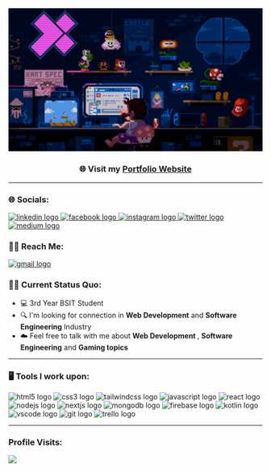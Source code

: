   <a href="https://alnickclores.github.io/alnickcloresdev/src/index.html" target="_blank">
    <img src="assets/banner.gif" />
  </a>

### <p align="center">🌐 Visit my <a href="https://alnickclores.github.io/alnickcloresdev/src/index.html" target="_blank">Portfolio Website</a></p>

---

### 🌐 Socials:

<div>
  <a href="https://www.linkedin.com/in/alnick-clores-469307243/" target="_blank">
    <img src="https://img.shields.io/static/v1?message=Alnickclores&logo=linkedin&label=&color=0077B5&logoColor=white&labelColor=&style=for-the-badge" height="28" alt="linkedin logo" />
  </a>
  <a href="https://www.facebook.com/knoootz/" target="_blank">
    <img src="https://img.shields.io/static/v1?message=Alnickclores&logo=facebook&label=&color=1877F2&logoColor=white&labelColor=&style=for-the-badge" height="28" alt="facebook logo" />
  </a>
  <a href="https://www.instagram.com/alnick.clores/" target="_blank">
    <img src="https://img.shields.io/static/v1?message=Alnickclores&logo=instagram&label=&color=E4405F&logoColor=white&labelColor=&style=for-the-badge" height="28" alt="instagram logo" />
  </a>
  <a href="https://twitter.com/sprtrmp06" target="_blank">
    <img src="https://img.shields.io/static/v1?message=AlnickClores&logo=twitter&label=&color=1DA1F2&logoColor=white&labelColor=&style=for-the-badge" height="28" alt="twitter logo" />
  </a>
  <a href="https://medium.com/@aelnickclores" target="_blank">
    <img src="https://img.shields.io/static/v1?message=AlnickClores&logo=medium&label=&color=12100E&logoColor=white&labelColor=&style=for-the-badge" height="28" alt="medium logo" />
  </a>
</div>

### 👋🏼 Reach Me:

<div align="left">
  <a href="mailto:aelnickclores@gmail.com" target="_blank">
    <img src="https://img.shields.io/static/v1?message=aelnickclorers@gmail.com&logo=gmail&label=&color=D14836&logoColor=white&labelColor=&style=for-the-badge" height="28" alt="gmail logo"  />
  </a>
</div>

### 👨‍💻 Current Status Quo:

- 💻 3rd Year BSIT Student<br>
- 🔍 I'm looking for connection in <strong>Web Development</strong> and <strong>Software Engineering</strong> Industry
- ☁️ Feel free to talk with me about <strong>Web Development </strong>, <strong>Software Engineering</strong> and <strong>Gaming topics</strong>

---

### 🖥️ Tools I work upon:

<div align="left">
  <img src="https://img.shields.io/badge/HTML5-E34F26?logo=html5&logoColor=white&style=for-the-badge" height="28" alt="html5 logo"  />
  <img src="https://img.shields.io/badge/CSS3-1572B6?logo=css3&logoColor=white&style=for-the-badge" height="28" alt="css3 logo"  />
  <img src="https://img.shields.io/badge/Tailwind CSS-06B6D4?logo=tailwindcss&logoColor=black&style=for-the-badge" height="28" alt="tailwindcss logo"  />
  <img src="https://img.shields.io/badge/JavaScript-F7DF1E?logo=javascript&logoColor=black&style=for-the-badge" height="28" alt="javascript logo"  />
  <img src="https://img.shields.io/badge/React-61DAFB?logo=react&logoColor=black&style=for-the-badge" height="28" alt="react logo"  />
  <img src="https://img.shields.io/badge/Node.js-339933?logo=nodedotjs&logoColor=white&style=for-the-badge" height="28" alt="nodejs logo"  />
  <img src="https://img.shields.io/badge/Next.js-000000?logo=nextdotjs&logoColor=white&style=for-the-badge" height="28" alt="nextjs logo"  />
  <img src="https://img.shields.io/badge/MongoDB-47A248?logo=mongodb&logoColor=white&style=for-the-badge" height="28" alt="mongodb logo"  />
  <img src="https://img.shields.io/badge/Firebase-FFCA28?logo=firebase&logoColor=black&style=for-the-badge" height="28" alt="firebase logo"  />
  <img src="https://img.shields.io/badge/Kotlin-7F52FF?logo=kotlin&logoColor=white&style=for-the-badge" height="28" alt="kotlin logo"  />
  <img src="https://img.shields.io/badge/Visual Studio Code-007ACC?logo=visualstudiocode&logoColor=white&style=for-the-badge" height="28" alt="vscode logo"  />
  <img src="https://img.shields.io/badge/Git-F05032?logo=git&logoColor=white&style=for-the-badge" height="28" alt="git logo"  />
  <img src="https://img.shields.io/badge/Trello-0052CC?logo=trello&logoColor=white&style=for-the-badge" height="28" alt="trello logo"  />
</div>

---

### Profile Visits:

<img src="https://profile-counter.glitch.me/AlnickClores/count.svg?"  />
